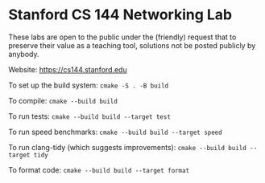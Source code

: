 Stanford CS 144 Networking Lab
==============================

These labs are open to the public under the (friendly) request that to
preserve their value as a teaching tool, solutions not be posted
publicly by anybody.

Website: <https://cs144.stanford.edu>

To set up the build system: `cmake -S . -B build`

To compile: `cmake --build build`

To run tests: `cmake --build build --target test`

To run speed benchmarks: `cmake --build build --target speed`

To run clang-tidy (which suggests improvements): `cmake --build build --target tidy`

To format code: `cmake --build build --target format`
